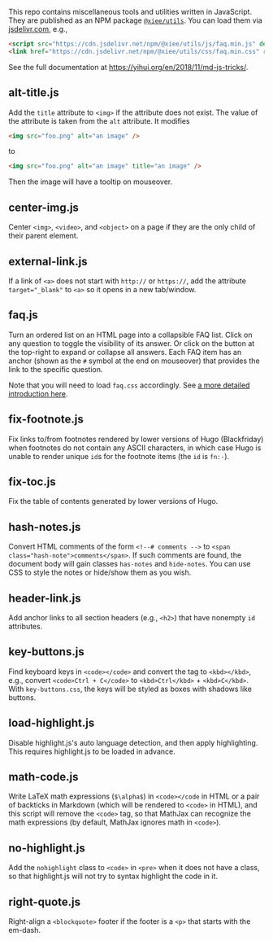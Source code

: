 This repo contains miscellaneous tools and utilities written in JavaScript. They
are published as an NPM package
[`@xiee/utils`](https://www.npmjs.com/package/@xiee/utils). You can load them
via [jsdelivr.com](https://www.jsdelivr.com), e.g.,

``` html
<script src="https://cdn.jsdelivr.net/npm/@xiee/utils/js/faq.min.js" defer></script>
<link href="https://cdn.jsdelivr.net/npm/@xiee/utils/css/faq.min.css" rel="stylesheet"></link>
```

See the full documentation at <https://yihui.org/en/2018/11/md-js-tricks/>.

## alt-title.js

Add the `title` attribute to `<img>` if the attribute does not exist. The value
of the attribute is taken from the `alt` attribute. It modifies

``` html
<img src="foo.png" alt="an image" />
```

to

``` html
<img src="foo.png" alt="an image" title="an image" />
```

Then the image will have a tooltip on mouseover.

## center-img.js

Center `<img>`, `<video>`, and `<object>` on a page if they are the only child
of their parent element.

## external-link.js

If a link of `<a>` does not start with `http://` or `https://`, add the
attribute `target="_blank"` to `<a>` so it opens in a new tab/window.

## faq.js

Turn an ordered list on an HTML page into a collapsible FAQ list. Click on any
question to toggle the visibility of its answer. Or click on the button at the
top-right to expand or collapse all answers. Each FAQ item has an anchor (shown
as the `#` symbol at the end on mouseover) that provides the link to the
specific question.

Note that you will need to load `faq.css` accordingly. See [a more detailed
introduction here](https://yihui.org/en/2021/10/faq-list/).

## fix-footnote.js

Fix links to/from footnotes rendered by lower versions of Hugo (Blackfriday)
when footnotes do not contain any ASCII characters, in which case Hugo is unable
to render unique `id`s for the footnote items (the `id` is `fn:-`).

## fix-toc.js

Fix the table of contents generated by lower versions of Hugo.

## hash-notes.js

Convert HTML comments of the form `<!--# comments -->` to
`<span class="hash-note">comments</span>`. If such comments are found, the
document body will gain classes `has-notes` and `hide-notes`. You can use CSS to
style the notes or hide/show them as you wish.

## header-link.js

Add anchor links to all section headers (e.g., `<h2>`) that have nonempty `id`
attributes.

## key-buttons.js

Find keyboard keys in `<code></code>` and convert the tag to `<kbd></kbd>`,
e.g., convert `<code>Ctrl + C</code>` to `<kbd>Ctrl</kbd>` + `<kbd>C</kbd>`.
With `key-buttons.css`, the keys will be styled as boxes with shadows like
buttons.

## load-highlight.js

Disable highlight.js's auto language detection, and then apply highlighting.
This requires highlight.js to be loaded in advance.

## math-code.js

Write LaTeX math expressions (`$\alpha$`) in `<code></code` in HTML or a pair of
backticks in Markdown (which will be rendered to `<code>` in HTML), and this
script will remove the `<code>` tag, so that MathJax can recognize the math
expressions (by default, MathJax ignores math in `<code>`).

## no-highlight.js

Add the `nohighlight` class to `<code>` in `<pre>` when it does not have a
class, so that highlight.js will not try to syntax highlight the code in it.

## right-quote.js

Right-align a `<blockquote>` footer if the footer is a `<p>` that starts with
the em-dash.
